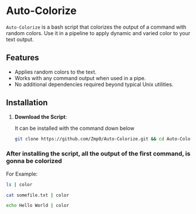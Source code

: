 # Auto-Colorize

`Auto-Colorize` is a bash script that colorizes the output of a command with random colors. Use it in a pipeline to apply dynamic and varied color to your text output.

## Features

- Applies random colors to the text.
- Works with any command output when used in a pipe.
- No additional dependencies required beyond typical Unix utilities.

## Installation

1. **Download the Script**:

   It can be installed with the command down below

   ```bash
   git clone https://github.com/Zmp0/Auto-Colorize.git && cd Auto-Colorize && sudo cp color /usr/local/bin && sudo chmod +x /usr/local/bin/color
    ```

### After installing the script, all the output of the first command, is gonna be colorized

For Example:


```bash
ls | color 
```

```bash
cat somefile.txt | color
```

```bash
echo Hello World | color
```
